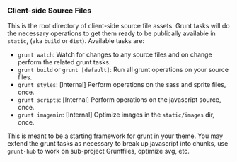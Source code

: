 ### Client-side Source Files

This is the root directory of client-side source file assets. Grunt tasks will do the necessary operations to get them ready to be publically available in `static`, (aka `build` or `dist`). Available tasks are:

* `grunt watch`: Watch for changes to any source files and on change perform the related grunt tasks.
* `grunt build` or `grunt [default]`: Run all grunt operations on your source files.
* `grunt styles`: [Internal] Perform operations on the sass and sprite files, once.
* `grunt scripts`: [Internal] Perform operations on the javascript source, once.
* `grunt imagemin`: [Internal] Optimize images in the `static/images` dir, once.

This is meant to be a starting framework for grunt in your theme. You may extend the grunt tasks as necessary to break up javascript into chunks, use `grunt-hub` to work on sub-project Gruntfiles, optimize svg, etc.
